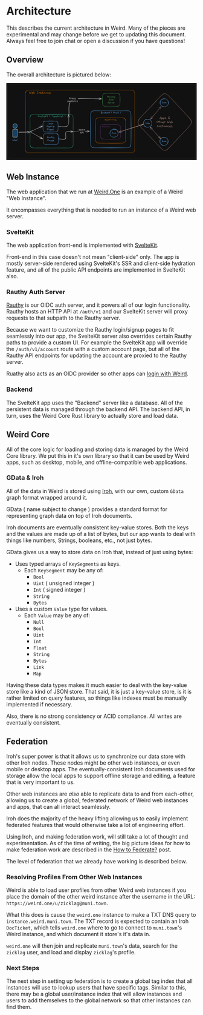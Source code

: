 # Architecture

This describes the current architecture in Weird. Many of the pieces are experimental and may change
before we get to updating this document. Always feel free to join chat or open a discussion if you
have questions!

## Overview

The overall architecture is pictured below:

![image](./docs/weird-architecture.png)

## Web Instance

The web application that we run at [Weird.One](https://weird.one) is an example of a Weird "Web Instance".

It encompasses everything that is needed to run an instance of a Weird web server.

### SvelteKit

The web application front-end is implemented with [SvelteKit](https://kit.svelte.dev).

Front-end in this case doesn't not mean "client-side" only. The app is mostly server-side rendered
using SvelteKit's SSR and client-side hydration feature, and all of the public API endpoints are
implemented in SvelteKit also.

### Rauthy Auth Server

[Rauthy] is our OIDC auth server, and it powers all of our login functionality. Rauthy hosts an HTTP
API at `/auth/v1` and our SvelteKit server will proxy requests to that subpath to the Rauthy server.

Because we want to customize the Rauthy login/signup pages to fit seamlessly into our app, the
SvelteKit server also overrides certain Rauthy paths to provide a custom UI. For example the
SvelteKit app will override the `/auth/v1/account` route with a custom account page, but all
of the Rauthy API endpoints for updating the account are proxied to the Rauthy server.

Ruathy also acts as an OIDC provider so other apps can [login with
Weird](./docs/login-with-weird.md).

[Rauthy]: https://github.com/sebadob/rauthy

### Backend

The SvelteKit app uses the "Backend" server like a database. All of the persistent data is managed
through the backend API. The backend API, in turn, uses the Weird Core Rust library to actually
store and load data.

## Weird Core

All of the core logic for loading and storing data is managed by the Weird Core library. We put this
in it's own library so that it can be used by Weird apps, such as desktop, mobile, and
offline-compatible web applications.

### GData & Iroh

All of the data in Weird is stored using [Iroh], with our own, custom `GData` graph format wrapped
around it.

GData ( name subject to change ) provides a standard format for representing graph data on top of
Iroh documents.

Iroh documents are eventually consistent key-value stores. Both the keys and the values are made up
of a list of bytes, but our app wants to deal with things like numbers, Strings, booleans, etc., not
just bytes.

GData gives us a way to store data on Iroh that, instead of just using bytes:

- Uses typed arrays of `KeySegment`s as keys.
  - Each `KeySegment` may be any of:
    - `Bool`
    - `Uint` ( unsigned integer )
    - `Int` ( signed integer )
    - `String`
    - `Bytes`
- Uses a custom `Value` type for values.
  - Each `Value` may be any of:
    - `Null`
    - `Bool`
    - `Uint`
    - `Int`
    - `Float`
    - `String`
    - `Bytes`
    - `Link`
    - `Map`

Having these data types makes it much easier to deal with the key-value store like a kind of JSON
store. That said, it is just a key-value store, is it is rather limited on query features, so things
like indexes must be manually implemented if necessary.

Also, there is no strong consistency or ACID compliance. All writes are eventually consistent.

[Iroh]: https://iroh.computer/

## Federation

Iroh's super power is that it allows us to synchronize our data store with other Iroh nodes. These
nodes might be other web instances, or even mobile or desktop apps. The eventually-consistent Iroh
documents used for storage allow the local apps to support offline storage and editing, a feature
that is very important to us.

Other web instances are _also_ able to replicate data to and from each-other, allowing us to create
a global, federated network of Weird web instances and apps, that can all interact seamlessly.

Iroh does the majority of the heavy lifting allowing us to easily implement federated features that
would otherwise take a lot of engineering effort.

Using Iroh, and making federation work, will still take a lot of thought and experimentation. As of 
the time of writing, the big picture ideas for how to make federation work are described in the
[How to Federate?][htf] post.

[htf]: https://zicklag.katharos.group/blog/how-to-federate/

The level of federation that we already have working is described below.

### Resolving Profiles From Other Web Instances

Weird is able to load user profiles from other Weird web instances if you place the domain of the
other weird instance after the username in the URL: `https://weird.one/u/zicklag@muni.town`.

What this does is cause the `weird.one` instance to make a TXT DNS query to `instance.weird.muni.town`.
The TXT record is expected to contain an Iroh `DocTicket`, which tells `weird.one` where to go to
connect to `muni.town`'s Weird instance, and which document it store's it's data in.

`weird.one` will then join and replicate `muni.town`'s data, search for the `zicklag` user, and load
 and display `zicklag`'s profile.

### Next Steps

The next step in setting up federation is to create a global tag index that all instances will use
to lookup users that have specific tags. Similar to this, there may be a global user/instance index
that will allow instances and users to add themselves to the global network so that other instances
can find them.